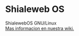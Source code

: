 # Shialeweb OS
ShialewebOS GNU/Linux 
<br>
<a href="https://github.com/shialeweb/shialewebos/wiki"> Mas informacion en nuestra wiki. </a> 
